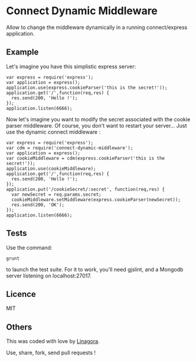 Connect Dynamic Middleware
==========================

Allow to change the middleware dynamically in a running connect/express application.

Example
-------

Let's imagine you have this simplistic express server:

    var express = require('express');
    var application = express();
    application.use(express.cookieParser('this is the secret!'));
    application.get('/',function(req,res) {
      res.send(200, 'Hello !');
    });
    application.listen(6666);

Now let's imagine you want to modify the secret associated with the cookie parser middleware. Of course, you don't want to restart your server... Just use the dynamic connect middleware :


    var express = require('express');
    var cdm = require('connect-dynamic-middleware');
    var application = express();
    var cookieMiddleware = cdm(express.cookieParser('this is the secret!'));
    application.use(cookieMiddleware);
    application.get('/',function(req,res) {
      res.send(200, 'Hello !');
    });
    application.put('/cookieSecret/:secret', function(req,res) {
      var newSecret = req.params.secret;
      cookieMiddleware.setMiddleware(express.cookieParser(newSecret));
      res.send(200, 'OK');
    });
    application.listen(6666);


Tests
-----

Use the command:

    grunt

to launch the test suite. For it to work, you'll need gjslint, and a Mongodb server listening on localhost:27017.

Licence
-------

MIT

Others
------

This was coded with love by [Linagora](http://linagora.com).

Use, share, fork, send pull requests !
